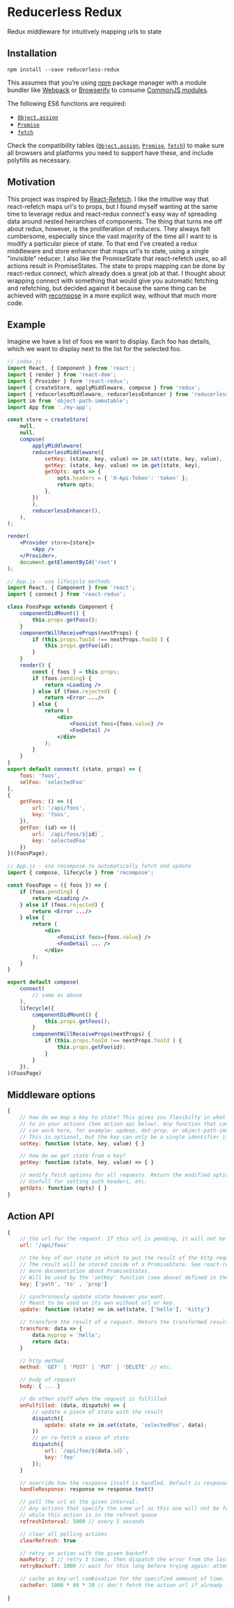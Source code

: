 Reducerless Redux
==================
Redux middleware for intuitively mapping urls to state

## Installation
```
npm install --save reducerless-redux
```

This assumes that you’re using [npm](http://npmjs.com/) package manager with a module bundler like [Webpack](http://webpack.github.io) or [Browserify](http://browserify.org/) to consume [CommonJS modules](http://webpack.github.io/docs/commonjs.html).

The following ES6 functions are required:

- [`Object.assign`](https://developer.mozilla.org/en/docs/Web/JavaScript/Reference/Global_Objects/Object/assign)
- [`Promise`](https://developer.mozilla.org/en-US/docs/Web/JavaScript/Reference/Global_Objects/Promise)
- [`fetch`](https://developer.mozilla.org/en-US/docs/Web/API/GlobalFetch)

Check the compatibility tables ([`Object.assign`](https://kangax.github.io/compat-table/es6/#test-Object_static_methods_Object.assign), [`Promise`](https://kangax.github.io/compat-table/es6/#test-Promise), [`fetch`](http://caniuse.com/#feat=fetch)) to make sure all browsers and platforms you need to support have these, and include polyfills as necessary.

## Motivation

This project was inspired by [React-Refetch](https://github.com/heroku/react-refetch). I like the intuitive way that react-refetch maps url's to props, but I found myself wanting at the same time to leverage redux and react-redux connect's easy way of spreading data around nested heirarchies of components. The thing that turns me off about redux, however, is the proliferation of reducers. They always felt cumbersome, especially since the vast majority of the time all I want to is modify a particular piece of state. To that end I've created a redux middleware and store enhancer that maps url's to state, using a single "invisible" reducer. I also like the PromiseState that react-refetch uses, so all actions result in PromiseStates. The state to props mapping can be done by react-redux connect, which already does a great job at that. I thought about wrapping connect with something that would give you automatic fetching and refetching, but decided against it because the same thing can be achieved with [recompose](https://github.com/acdlite/recompose) in a more explicit way, without that much more code. 

## Example

Imagine we have a list of foos we want to display. Each foo has details, which we want to display next to the list for the selected foo. 

```jsx
// index.js
import React, { Component } from 'react';
import { render } from 'react-dom';
import { Provider } form 'react-redux';
import { createStore, applyMiddleware, compose } from 'redux';
import { reducerlessMiddleware, reducerlessEnhancer } from 'reducerless-redux';
import im from 'object-path-immutable';
import App from './my-app';

const store = createStore(
    null,
    null,
    compose(
        applyMiddleware(
        reducerlessMiddleware({
            setKey: (state, key, value) => im.set(state, key, value),
            getKey: (state, key, value) => im.get(state, key),
            getOpts: opts => {
                opts.headers = { 'X-Api-Token': 'token' };
                return opts;
            },
        })
        ),
        reducerlessEnhancer(),
    ),
);

render(
    <Provider store={store}>
        <App />
    </Provider>,
    document.getElementById('root')
);
```
```jsx
// App.js - use lifecycle methods
import React, { Component } from 'react';
import { connect } from 'react-redux';

class FoosPage extends Component {
    componentDidMount() {
        this.props.getFoos();
    }
    componentWillReceiveProps(nextProps) {
        if (this.props.fooId !== nextProps.fooId ) {
            this.props.getFoo(id);
        }
    }
    render() {
        const { foos } = this.props;
        if (foos.pending) {
            return <Loading />
        } else if (foos.rejected) {
            return <Error .../>
        } else {
            return (
                <div>
                    <FoosList foos={foos.value} />
                    <FooDetail />
                </div>
            );
        }
    }
}
export default connect( (state, props) => {
    foos: 'foos',
    selFoo: 'selectedFoo'
},
{
    getFoos: () => ({
        url: '/api/foos',
        key: 'foos',
    }),
    getFoo: (id) => ({
        url: `/api/foos/${id}`,
        key: 'selectedFoo'
    })
})(FoosPage);
```
```jsx
// App.js - use recompose to automatically fetch and update
import { compose, lifecycle } from 'recompose';

const FoosPage = ({ foos }) => {
    if (foos.pending) {
        return <Loading />
    } else if (foos.rejected) {
        return <Error .../>
    } else {
        return (
            <div>
                <FoosList foos={foos.value} />
                <FooDetail ... />
            </div>
        );
    }
}

export default compose(
    connect(
        // same as above
    ),
    lifecycle({
        componentDidMount() {
            this.props.getFoos();
        }
        componentWillReceiveProps(nextProps) {
            if (this.props.fooId !== nextProps.fooId ) {
                this.props.getFoo(id);
            }
        }
    }),
)(FoosPage)
```
## Middleware options
```jsx
{
    // how do we map a key to state? This gives you flexibilty in what you set the 'key' property
    // to in your actions (See action api below). Any function that can immutably update state 
    // can work here, for example: updeep, dot-prop, or object-path-immutable
    // This is optional, but the key can only be a single identifier if this isn't defined.
    setKey: function (state, key, value) { }

    // how do we get state from a key?
    getKey: function (state, key, value) => { }

    // modify fetch options for all requests. Return the modified options.
    // Usefull for setting auth headers, etc.
    getOpts: function (opts) { }
}
```

## Action API
```jsx
{
    // the url for the request. If this url is pending, it will not be fetched again.
    url: '/api/foos'

    // the key of our state in which to put the result of the http request.
    // The result will be stored inside of a PromiseState. See react-refetch for
    // more documentation about PromiseStates.
    // Will be used by the 'setKey' function (see above) defined in the middleware
    key: ['path', 'to' , 'prop']

    // synchronously update state however you want.
    // Meant to be used on its own without url or key.
    update: function (state) => im.set(state, ['hello'], 'kitty')

    // transform the result of a request. Return the transformed result
    transform: data => {
        data.myprop = 'hello';
        return data;
    }

    // http method
    method: 'GET' | 'POST' | 'PUT' | 'DELETE' // etc.

    // body of request
    body: { ... }

    // do other stuff when the request is fulfilled
    onFulfilled: (data, dispatch) => {
        // update a piece of state with the result
        dispatch({
            update: state => im.set(state, 'selectedFoo', data);
        })
        // or re-fetch a piece of state
        dispatch({
            url: `/api/foo/${data.id}`,
            key: 'foo'
        });
    }

    // override how the response itself is handled. Default is response.json()
    handleResponse: response => response.text()

    // poll the url at the given interval.
    // Any actions that specify the same url as this one will not be fetched
    // while this action is in the refresh queue
    refreshInterval: 5000 // every 5 seconds

    // clear all polling actions
    clearRefresh: true

    // retry an action with the given backoff
    maxRetry: 3 // retry 3 times, then dispatch the error from the last failed attempt
    retryBackoff: 1000 // wait for this long before trying again: attempt number * 1000

    // cache an key-url combination for the specified ammount of time.
    cacheFor: 1000 * 60 * 10 // don't fetch the action url if already fetched within 10 mins     
    
}
```